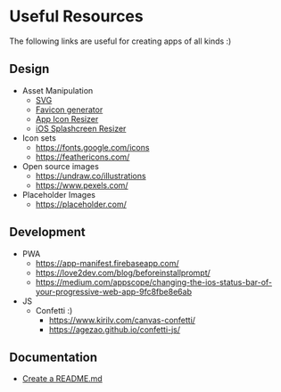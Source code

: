 # Useful Resources
The following links are useful for creating apps of all kinds :)

## Design
- Asset Manipulation
  - [SVG](https://jakearchibald.github.io/svgomg)
  - [Favicon generator](https://favicon.io)
  - [App Icon Resizer](https://appicon.co/)
  - [iOS Splashcreen Resizer](https://apetools.webprofusion.com/#/tools/imagegorilla)
- Icon sets
  - https://fonts.google.com/icons
  - https://feathericons.com/
- Open source images
  - https://undraw.co/illustrations
  - https://www.pexels.com/
- Placeholder Images
  - https://placeholder.com/
## Development
  - PWA
    - https://app-manifest.firebaseapp.com/
    - https://love2dev.com/blog/beforeinstallprompt/
    - https://medium.com/appscope/changing-the-ios-status-bar-of-your-progressive-web-app-9fc8fbe8e6ab
  - JS
    - Confetti :)
      - https://www.kirilv.com/canvas-confetti/
      - https://agezao.github.io/confetti-js/

## Documentation
  - [Create a README.md](https://readme.so/editor)

